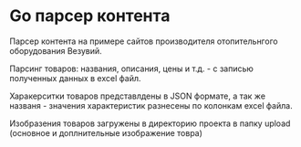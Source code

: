 # Go парсер контента

Парсер контента на примере сайтов производителя отопительнгого оборудования Везувий.

Парсинг товаров: названия, описания, цены и т.д. - с записью полученных данных в excel файл.

Харакерситки товаров представлдены в JSON формате, а так же названя - значения характеристик разнесены по колонкам excel файла.

Изобразения товаров загружены в директорию проекта в папку upload (основное и доплнительные изображение товра)
